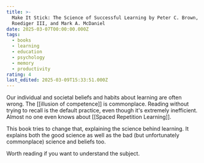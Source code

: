 ```yaml
---
title: >-
  Make It Stick: The Science of Successful Learning by Peter C. Brown, Henry L.
  Roediger III, and Mark A. McDaniel
date: 2025-03-07T00:00:00.000Z
tags:
  - books
  - learning
  - education
  - psychology
  - memory
  - productivity
rating: 4
last_edited: 2025-03-09T15:33:51.000Z
---
```

Our individual and societal beliefs and habits about learning are often wrong. The [[illusion of competence]] is commonplace. Reading without trying to recall is the default practice, even though it's extremely inefficient. Almost no one even knows about [[Spaced Repetition Learning]].

This book tries to change that, explaining the science behind learning. It explains both the good science as well as the bad (but unfortunately commonplace) science and beliefs too.

Worth reading if you want to understand the subject.
